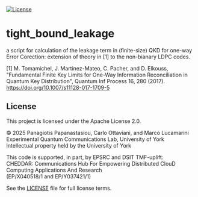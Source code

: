[![License](https://img.shields.io/badge/license-Apache_2.0-blue.svg)](./LICENSE)
# tight_bound_leakage
a script for calculation of the leakage term in (finite-size) QKD for one-way Error Corection: extension of theory in [1] to the non-bianary LDPC codes.

[1] M. Tomamichel, J. Martinez-Mateo, C. Pacher, and D. Elkouss, "Fundamental Finite Key Limits for One-Way
Information Reconciliation in Quantum Key Distribution", Quantum Inf Process 16, 280 (2017). https://doi.org/10.1007/s11128-017-1709-5

## License

This project is licensed under the Apache License 2.0.

© 2025 Panagiotis Papanastasiou, Carlo Ottaviani, and Marco Lucamarini  
Experimental Quantum Communications Lab, University of York  
Intellectual property held by the University of York

This code is supported, in part, by EPSRC and DSIT TMF-uplift:  
CHEDDAR: Communications Hub For Empowering Distributed ClouD Computing Applications And Research  
(EP/X040518/1 and EP/Y037421/1)

See the [LICENSE](./LICENSE) file for full license terms.
